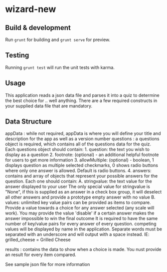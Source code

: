 # wizard-new
## Build & development

Run `grunt` for building and `grunt serve` for preview.

## Testing

Running `grunt test` will run the unit tests with karma.

## Usage

This application reads a json data file and parses it into a quiz to determine the best choice for .. well anything. There are a few 
required constructs in your supplied data file that are mandatory. 

Data Structure
------------------------
appData : while not required, appData is where you will define your title and description for the app as well as a version number
questions : a questions object is required, which contains all of the questions data for the quiz. Each questions object should contain:
	1. question: the text you wish to display as a question
	2. footnote: (optional) - an additional helpful footnote for users to get more information
	3. allowMultiple: (optional) - boolean, 1 displays question as multiple selected checkmarks, 0 shows radio buttons where only one answer is allowed. Default is radio buttons.
	4. answers: contains and array of objects that represent your possible answers for the question. Each one should contain:
		A. stringvalue: the text value for the answer displayed to your user
				The only special value for stringvalue is "None", if this is supplied as an answer in a check box group, it will deselect all other answers and provide a prototype empty answer with no value
		B. values: unlimited key value pairs can be provided as items to compare. Provide a value towards a choice for any answer selected (any scale will work).
				You may provide the value 'disable' if a certain answer makes the answer impossible to win the final outcome 
				It is required to have the same number of key/value pairs for every answer of every question.
				competing values will be displayed by name in the application. Separate words must be separated with an underscore and will output with a space instead. IE: grilled_cheese = Grilled Cheese

results : contains the data to show when a choice is made. You nust provide an result for every item compared.

See sample json file for more information